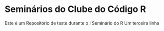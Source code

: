 # Seminários do Clube do Código R
Este  é um Repositório de teste durante o I Seminário do R
Um terceira linha
